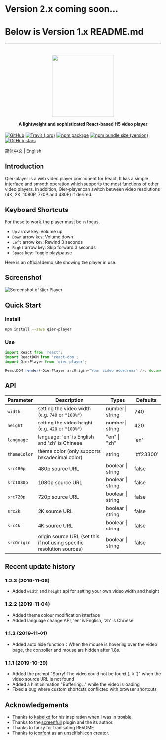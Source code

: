 # Version 2.x coming soon...
# Below is Version 1.x README.md

<hr>

<h1 align="center">
  <img src="https://i0.hdslb.com/bfs/album/d72f47cd98c9fb6287d7eaf002695de4f53de6f2.png" height="200" width="200"/>
  <p align="center" style="font-size: 0.5em">A lightweight and sophisticated React-based H5 video player</p>
</h1>

[![GitHub](https://img.shields.io/github/license/vortesnail/qier-player)](https://github.com/vortesnail/qier-player/blob/master/LICENSE) [![Travis (.org)](https://img.shields.io/travis/vortesnail/qier-player)]() [![npm package](https://img.shields.io/npm/v/qier-player)](https://www.npmjs.com/package/qier-player) [![npm bundle size (version)](https://img.shields.io/bundlephobia/minzip/qier-player/1.2.8)](https://www.npmjs.com/package/qier-player) [![GitHub stars](https://img.shields.io/github/stars/vortesnail/qier-player)](https://github.com/vortesnail/qier-player/stargazers)

[简体中文](https://github.com/vortesnail/qier-player/blob/master/README-zh-Hans.md) &#124; English

## Introduction

Qier-player is a web video player component for React, It has a simple interface and smooth operation which supports the most functions of other video players. In addition, Qier-player can switch between video resolutions (4K, 2K, 1080P, 720P and 480P) if desired.


## Keyboard Shortcuts

For these to work, the player must be in focus.

- `Up` arrow key: Volume up
-	`Down` arrow key: Volume down
-	`Left` arrow key: Rewind 3 seconds
-	`Right` arrow key: Skip forward 3 seconds
-	`Space` key: Toggle play/pause


Here is an [official demo site](https://vortesnail.github.io/qier-player-demo/) showing the player in use.

## Screenshot

![Screenshot of Qier Player](https://i0.hdslb.com/bfs/album/dc46482ec425ebf78f8501fb44f05f8b01cbda4b.png)


## Quick Start

### Install

```bash
npm install --save qier-player
```

### Use

```js
import React from 'react';
import ReactDOM from 'react-dom';
import QierPlayer from 'qier-player';

ReactDOM.render(<QierPlayer srcOrigin="Your video addedress" />, document.getElementById('root'));
```

## API
| Parameter  |  Description | Types  | Defaults  |
| ------------ | ------------ | ------------ | ------------ |
| `width`  | setting the video width (e.g. `740` or `"100%"`) | number &#124; string  |  740 |
| `height`  | setting the video height (e.g. `420` or `"100%"`)  | number &#124; string  |  420 |
| `language`  | language: 'en' is English and  'zh' is Chinese  | "en" &#124; "zh"  |  'en' |
| `themeColor`  | theme color (only supports hexadecimal color)  | string  |  '#f23300' |
| `src480p`  | 480p source URL | boolean &#124; string   | false  |
| `src1080p`  |  1080p source URL | boolean &#124; string   | false  |
| `src720p`  | 720p source URL | boolean &#124; string   | false  |
| `src2k`  |  2K source URL | boolean &#124; string   | false  |
| `src4k`  |  4K source URL | boolean &#124; string   | false  |
| `srcOrigin`  |  origin source URL (set this if not using specific resolution sources) | boolean &#124; string   | false  |

## Recent update history

### 1.2.3 (2019-11-06)
- Added `width` and `height` api for setting your own video width and height

### 1.2.2 (2019-11-04)
- Added theme colour modification interface
- Added language change API, 'en' is English, 'zh' is Chinese

### 1.1.2 (2019-11-01)
-	Added auto hide function：When the mouse is hovering over the video page, the controller and mouse are hidden after 1.8s.

### 1.1.1 (2019-10-29)
- Added the prompt "Sorry! The video could not be found (. ́< ̀.)" when the video source URL is not found
- Added a hint animation "Buffering..." while the video is loading
- Fixed a bug where custom shortcuts conflicted with browser shortcuts


## Acknowledgements
- Thanks to [kaiseixd](https://github.com/kaiseixd) for his inspiration when I was in trouble.
- Thanks to the [screenfull](https://github.com/sindresorhus/screenfull.js/) plugin and the its author.
- Thanks to fanzy for tranlsating README
- Thanks to [iconfont](https://www.iconfont.cn/) as an unselfish icon creator.
